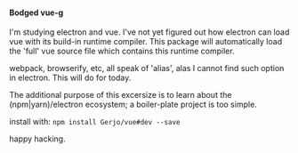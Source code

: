 #### Bodged vue-g

I'm studying electron and vue. I've not yet figured out how electron can load vue with its build-in runtime compiler. This package will automatically load the 'full' vue source file which contains this runtime compiler.

webpack, browserify, etc, all speak of 'alias', alas I cannot find such option in electron. This will do for today.

The additional purpose of this excersize is to learn about the (npm|yarn)/electron ecosystem; a boiler-plate project is too simple.

install with: `npm install Gerjo/vue#dev --save`

happy hacking.
